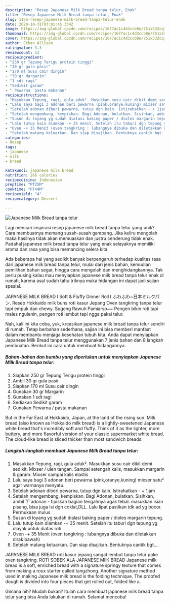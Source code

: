```yaml
---
description: "Resep Japanese Milk Bread tanpa telur, Enak"
title: "Resep Japanese Milk Bread tanpa telur, Enak"
slug: 1155-resep-japanese-milk-bread-tanpa-telur-enak
date: 2020-10-31T03:01:45.334Z
image: https://img-global.cpcdn.com/recipes/1677ac1c4d3ccb8e/751x532cq70/japanese-milk-bread-tanpa-telur-foto-resep-utama.jpg
thumbnail: https://img-global.cpcdn.com/recipes/1677ac1c4d3ccb8e/751x532cq70/japanese-milk-bread-tanpa-telur-foto-resep-utama.jpg
cover: https://img-global.cpcdn.com/recipes/1677ac1c4d3ccb8e/751x532cq70/japanese-milk-bread-tanpa-telur-foto-resep-utama.jpg
author: Ethan Allison
ratingvalue: 3.3
reviewcount: 13
recipeingredient:
- "250 gr Tepung Terigu protein tinggi"
- "30 gr gula pasir"
- "170 ml Susu cair dingin"
- "30 gr Margarin"
- "1 sdt ragi"
- "Sedikit garam"
- " Pewarna  pasta makanan"
recipeinstructions:
- "Masukkan Tepung, ragi, gula aduk². Masukkan susu cair dikit demi sedikit. Mixser / ulen tangan. Sampai setengah kalis, masukkan margarin &amp; garam. Mixser sampai kalis elastis"
- "Lalu saya bagi 3 adonan beri pewarna (pink,oranye,kuning) mixser satu² agar warnanya menyatu."
- "Setelah adonan diberi pewarna, tutup dgn kain. Istirahatkan - + 1jam"
- "Setelah mengembang, kempiskan. Bagi Adonan, bulatkan. Sisihkan, ambil ¹/¹ adonan - tipiskan bagian tengahnya agak tebal. masukkan isian pisang, bisa juga isi dgn coklat,DLL. Lalu lipat pastikan tdk ad yg bocor. Permukaan mulus"
- "Susun di loyang yg sudah dialasi baking paper / dioles margarin tepung."
- "Lalu tutup kain diamkan -+ 35 menit. Setelah itu taburi dgn tepung yg diayak untuk diatas roti"
- "Oven -+ 35 Menit (oven tangkring : lubangnya dibuka dan diletakkan dirak bawah)"
- "Setelah matang keluarkan. Dan siap disajikan. Bentuknya cantik bgt...."
categories:
- Resep
tags:
- japanese
- milk
- bread

katakunci: japanese milk bread 
nutrition: 266 calories
recipecuisine: Indonesian
preptime: "PT25M"
cooktime: "PT44M"
recipeyield: "4"
recipecategory: Dessert

---
```



![Japanese Milk Bread tanpa telur](https://img-global.cpcdn.com/recipes/1677ac1c4d3ccb8e/751x532cq70/japanese-milk-bread-tanpa-telur-foto-resep-utama.jpg)

Lagi mencari inspirasi resep japanese milk bread tanpa telur yang unik? Cara membuatnya memang susah-susah gampang. Jika keliru mengolah maka hasilnya tidak akan memuaskan dan justru cenderung tidak enak. Padahal japanese milk bread tanpa telur yang enak selayaknya memiliki aroma dan rasa yang bisa memancing selera kita.

Ada beberapa hal yang sedikit banyak berpengaruh terhadap kualitas rasa dari japanese milk bread tanpa telur, mulai dari jenis bahan, kemudian pemilihan bahan segar, hingga cara mengolah dan menghidangkannya. Tak perlu pusing kalau mau menyiapkan japanese milk bread tanpa telur enak di rumah, karena asal sudah tahu triknya maka hidangan ini dapat jadi sajian spesial.

JAPANESE MILK BREAD I Soft &amp; Fluffy Dinner Roll I ふわふわ~日本ミルクパン. Resep Hokkaido milk buns roti kasur Jepang Oven tangkring tanpa telur tapi empuk dan chewy. Sugeng Rawuh Pamiarso~~ Pengen bikin roti tapi males ngulenin, pengen roti lembut tapi ngga pakai telur.


Nah, kali ini kita coba, yuk, kreasikan japanese milk bread tanpa telur sendiri di rumah. Tetap berbahan sederhana, sajian ini bisa memberi manfaat dalam membantu menjaga kesehatan tubuh kita. Anda dapat menyiapkan Japanese Milk Bread tanpa telur menggunakan 7 jenis bahan dan 8 langkah pembuatan. Berikut ini cara untuk membuat hidangannya.

<!--inarticleads1-->

##### Bahan-bahan dan bumbu yang diperlukan untuk menyiapkan Japanese Milk Bread tanpa telur:

1. Siapkan 250 gr Tepung Terigu protein tinggi
1. Ambil 30 gr gula pasir
1. Siapkan 170 ml Susu cair dingin
1. Gunakan 30 gr Margarin
1. Gunakan 1 sdt ragi
1. Sediakan Sedikit garam
1. Gunakan  Pewarna / pasta makanan


But in the Far East at Hokkaido, Japan, at the land of the rising sun. Milk bread (also known as Hokkaido milk bread) is a lightly-sweetened Japanese white bread that&#39;s incredibly soft and fluffy. Think of it as the lighter, more buttery, and more flavorful version of your classic supermarket white bread. The cloud-like bread is sliced thicker than most sandwich breads. 

<!--inarticleads2-->

##### Langkah-langkah membuat Japanese Milk Bread tanpa telur:

1. Masukkan Tepung, ragi, gula aduk². Masukkan susu cair dikit demi sedikit. Mixser / ulen tangan. Sampai setengah kalis, masukkan margarin &amp; garam. Mixser sampai kalis elastis
1. Lalu saya bagi 3 adonan beri pewarna (pink,oranye,kuning) mixser satu² agar warnanya menyatu.
1. Setelah adonan diberi pewarna, tutup dgn kain. Istirahatkan - + 1jam
1. Setelah mengembang, kempiskan. Bagi Adonan, bulatkan. Sisihkan, ambil ¹/¹ adonan - tipiskan bagian tengahnya agak tebal. masukkan isian pisang, bisa juga isi dgn coklat,DLL. Lalu lipat pastikan tdk ad yg bocor. Permukaan mulus
1. Susun di loyang yg sudah dialasi baking paper / dioles margarin tepung.
1. Lalu tutup kain diamkan -+ 35 menit. Setelah itu taburi dgn tepung yg diayak untuk diatas roti
1. Oven -+ 35 Menit (oven tangkring : lubangnya dibuka dan diletakkan dirak bawah)
1. Setelah matang keluarkan. Dan siap disajikan. Bentuknya cantik bgt....


JAPANESE MILK BREAD roti kasur jepang sangat lembut tanpa telur pake oven tangkring. ROTI SOBEK ALA JAPANESE MIlK BREAD Japanese milk bread is a soft, enriched bread with a signature springy texture that comes from making a roux starter called tangzhong. Another signature method used in making Japanese milk bread is the folding technique. The proofed dough is divided into four pieces that get rolled out, folded like a. 

Gimana nih? Mudah bukan? Itulah cara membuat japanese milk bread tanpa telur yang bisa Anda lakukan di rumah. Selamat mencoba!
